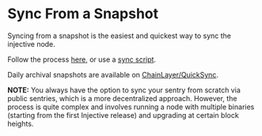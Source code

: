 # Sync From a Snapshot

Syncing from a snapshot is the easiest and quickest way to sync the injective node.

Follow the process [here](https://docs.injective.network/nodes/RunNode/mainnet), or use a  [sync script](../scripts/README.md).

Daily archival snapshots are available on [ChainLayer/QuickSync](https://quicksync.io/networks/injective.html).

**NOTE:**  You always have the option to sync your sentry from scratch via public sentries, which is a more decentralized approach. However, the process is quite complex and involves running a node with multiple binaries (starting from the first Injective release) and upgrading at certain block heights.
